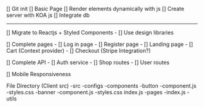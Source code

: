 [] Git init
[] Basic Page
[] Render elements dynamically with js
[] Create server with KOA js
[] Integrate db

------------
[] Migrate to Reactjs + Styled Components
    - [] Use design libraries

[] Complete pages
    - [] Log in page
    - [] Register page
    - [] Landing page
    - [] Cart (Context provider)
    - [] Checkout (Stripe Integration?)

[] Complete API
    - [] Auth service
    - [] Shop routes
    - [] User routes

[] Mobile Responsiveness


File Directory (Client src)
-src 
    -configs
    -components
        -button
            -component.js
            -styles.css
        -banner
            -component.js
            -styles.css
        index.js
    -pages
    -index.js
    -utils